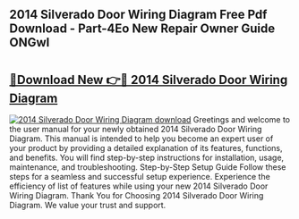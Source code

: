## 2014 Silverado Door Wiring Diagram Free Pdf Download - Part-4Eo New Repair Owner Guide ONGwI

# <h2><a href="http://dfk1zuj.blite.top/?on=2014+Silverado+Door+Wiring+Diagram">🔗Download New 👉🔴 2014 Silverado Door Wiring Diagram</a></h2>

[![2014 Silverado Door Wiring Diagram download](https://i.imgur.com/lujVjoI.png)](http://dfk1zuj.blite.top/?on=2014+Silverado+Door+Wiring+Diagram)
Greetings and welcome to the user manual for your newly obtained 2014 Silverado Door Wiring Diagram. This manual is intended to help you become an expert user of your product by providing a detailed explanation of its features, functions, and benefits. You will find step-by-step instructions for installation, usage, maintenance, and troubleshooting. Step-by-Step Setup Guide Follow these steps for a seamless and successful setup experience. Experience the efficiency of list of features while using your new 2014 Silverado Door Wiring Diagram. Thank You for Choosing 2014 Silverado Door Wiring Diagram. We value your trust and support.
